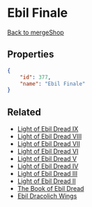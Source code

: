 # Ebil Finale

<no description available>

[Back to mergeShop](../merge-shops.md)

## Properties

```json
{
    "id": 377,
    "name": "Ebil Finale"
}
```

## Related

- [Light of Ebil Dread IX](../items/21176-light-of-ebil-dread-ix.md)
- [Light of Ebil Dread VIII](../items/21175-light-of-ebil-dread-viii.md)
- [Light of Ebil Dread VII](../items/21174-light-of-ebil-dread-vii.md)
- [Light of Ebil Dread VI](../items/21173-light-of-ebil-dread-vi.md)
- [Light of Ebil Dread V](../items/21172-light-of-ebil-dread-v.md)
- [Light of Ebil Dread IV](../items/21171-light-of-ebil-dread-iv.md)
- [Light of Ebil Dread III](../items/21170-light-of-ebil-dread-iii.md)
- [Light of Ebil Dread II](../items/21169-light-of-ebil-dread-ii.md)
- [The Book of Ebil Dread](../items/21166-the-book-of-ebil-dread.md)
- [Ebil Dracolich Wings](../items/21167-ebil-dracolich-wings.md)


